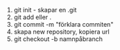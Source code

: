 1. git init - skapar en .git
2. git add <file> eller .
3. git commit -m "förklara commiten"
4. skapa new repository, kopiera url
5. git checkout -b namnpåbranch
